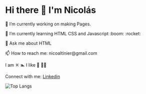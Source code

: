 
<h1>Hi there 👋 I'm Nicolás</h1>

<!--
**Nicoaltinier/Nicoaltinier** is a ✨ _special_ ✨ repository because its `README.md` (this file) appears on your GitHub profile.

Here are some ideas to get you started:

- 🔭 I’m currently working on making Pages.
- 🌱 I’m currently learning HTML CSS and Javascript :boom: 
- 
- 🤔 I’m looking for help with .
- 💬 Ask me about HTML
- 📫 How to reach me: nicoaltinier@gmail.com
- 😄 Pronouns: ...
- ⚡ Fun fact: ...
-->
<p>🔭 I’m currently working on making Pages.</p>
<p>🌱 I’m currently learning HTML CSS and Javascript :boom:  :rocket:</p>
<p>💬 Ask me about HTML</p>
<p>📫 How to reach me: nicoaltinier@gmail.com</p>




I am :pisces: :swimmer:
I like :cinema: :ocean::palm_tree:



Connect with me:
<a href="https://www.linkedin.com/in/nico-altinier/" class="bi bi-linkedin"> Linkedin</a>

![Top Langs](https://github-readme-stats.vercel.app/api/top-langs/?username=Nicoaltinier&theme=tokyonight)



